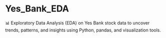 # Yes_Bank_EDA
📊 Exploratory Data Analysis (EDA) on Yes Bank stock data to uncover trends, patterns, and insights using Python, pandas, and visualization tools.
